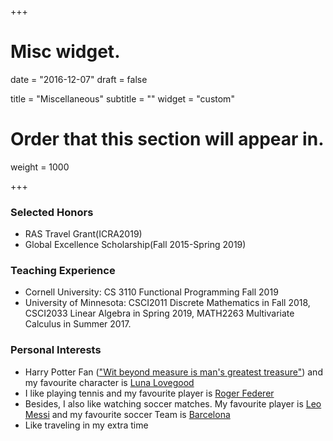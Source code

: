 +++
# Misc widget.

date = "2016-12-07"
draft = false

title = "Miscellaneous"
subtitle = ""
widget = "custom"

# Order that this section will appear in.
weight = 1000

+++

### Selected Honors

* RAS Travel Grant(ICRA2019)
* Global Excellence Scholarship(Fall 2015-Spring 2019)

### Teaching Experience

* Cornell University: CS 3110 Functional Programming Fall 2019
* University of Minnesota: CSCI2011 Discrete Mathematics in Fall 2018, CSCI2033 Linear Algebra in Spring 2019, MATH2263 Multivariate Calculus in Summer 2017.

### Personal Interests

* Harry Potter Fan (["Wit beyond measure is man's greatest treasure"](https://pottermore.fandom.com/wiki/Ravenclaw)) and my favourite character is [Luna Lovegood](https://www.wizardingworld.com/features/seven-reasons-to-love-luna-lovegood)
* I like playing tennis and my favourite player is [Roger Federer](https://en.wikipedia.org/wiki/Roger_Federer)
* Besides, I also like watching soccer matches. My favourite player is [Leo Messi](https://en.wikipedia.org/wiki/Lionel_Messi) and my favourite soccer Team is [Barcelona](https://en.wikipedia.org/wiki/Barcelona)
* Like traveling in my extra time
